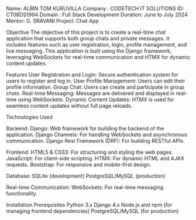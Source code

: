 Name: ALBIN TOM KURUVILLA
Company : CODETECH IT SOLUTIONS
ID: CT08DS1994
Domain : Full Stack Development
Duration: June to July 2024
Mentor: G. SRAVANI
Project: Chat App


Objective
The objective of this project is to create a real-time chat application that supports both group chats and private messages. It includes features such as user registration, login, profile management, and live messaging. This application is built using the Django framework, leveraging WebSockets for real-time communication and HTMX for dynamic content updates.

Features
User Registration and Login: Secure authentication system for users to register and log in.
User Profile Management: Users can edit their profile information.
Group Chat: Users can create and participate in group chats.
Real-time Messaging: Messages are delivered and displayed in real-time using WebSockets.
Dynamic Content Updates: HTMX is used for seamless content updates without full page reloads.


Technologies Used

Backend:
Django: Web framework for building the backend of the application.
Django Channels: For handling WebSockets and asynchronous communication.
Django Rest Framework (DRF): For building RESTful APIs.

Frontend:
HTML5 & CSS3: For structuring and styling the web pages.
JavaScript: For client-side scripting.
HTMX: For dynamic HTML and AJAX requests.
Bootstrap: For responsive and mobile-first design.

Database:
SQLite (development)
PostgreSQL/MySQL (production)

Real-time Communication:
WebSockets: For real-time messaging functionality.

Installation
Prerequisites
Python 3.x
Django 4.x
Node.js and npm (for managing frontend dependencies)
PostgreSQL/MySQL (for production)
